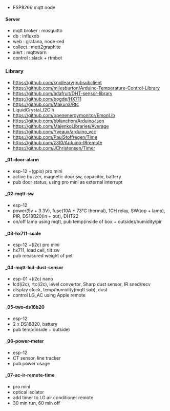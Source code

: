 * ESP8266 mqtt node

#### Server ####
- mqtt broker : mosquitto
- db : influxdb
- web : grafana, node-red
- collect : mqtt2graphite
- alert : mqttwarn
- control : slack + rtmbot


### Library ###
- https://github.com/knolleary/pubsubclient
- https://github.com/milesburton/Arduino-Temperature-Control-Library
- https://github.com/adafruit/DHT-sensor-library
- https://github.com/bogde/HX711
- https://github.com/Makuna/Rtc
- LiquidCrystal_I2C.h
- https://github.com/openenergymonitor/EmonLib
- https://github.com/bblanchon/ArduinoJson
- https://github.com/MajenkoLibraries/Average
- https://github.com/Yveaux/arduino_vcc
- https://github.com/PaulStoffregen/Time
- https://github.com/z3t0/Arduino-IRremote
- https://github.com/JChristensen/Timer




#### _01-door-alarm ####
- esp-12 +(gpio) pro mini
- active buzzer, magnetic door sw, capacitor, battery
- pub door status, using pro mini as external interrupt


#### _02-mqtt-sw ####
- esp-12
- power(5v + 3.3V), fuse(10A + 73°C thermal), 1CH relay, SW(top + lamp), PIR, DS18B20(in + out), DHT22
- on/off lamp using mqtt, pub temp(inside of box + outside)/humidity/pir


#### _03-hx711-scale ####
- esp-12 +(i2c) pro mini
- hx711, load cell, tilt sw
- pub measured weight of pet


#### _04-mqtt-lcd-dust-sensor ####
- esp-01 +(i2c) nano
- lcd(i2c), rtc(i2c), level convertor, Sharp dust sensor, IR sned/recv
- display clock, temp/humidity(mqtt sub), dust
- control LG_AC using Apple remote


#### _05-two-ds18b20 ####
- esp-12
- 2 x DS18B20, battery
- pub temp(inside + outside)


#### _06-power-meter ####
- esp-12
- CT sensor, line tracker
- pub power usage


#### _07-ac-ir-remote-time ####
- pro mini
- optical isolator
- add timer to LG air conditioner remote
- 30 min run, 60 min off

